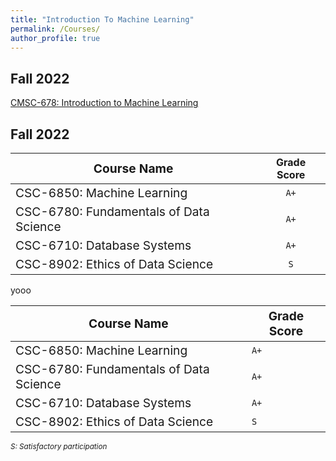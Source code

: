 ```yaml
---
title: "Introduction To Machine Learning"
permalink: /Courses/
author_profile: true
---
```


## Fall 2022
[CMSC-678: Introduction to Machine Learning](https://manasgaur.github.io/CMSC-678/)

## Fall 2022  
|<span style="font-size: larger">**Course Name**</span>                         | **Grade Score**    |
|-------------------------------------------------------------------------------|:------------------:|
|<span style="font-size: larger">CSC-6850: Machine Learning</span>              |        `A+`        |
|<span style="font-size: larger">CSC-6780: Fundamentals of Data Science</span>  |        `A+`        |
|<span style="font-size: larger">CSC-6710: Database Systems</span>              |        `A+`        |
|<span style="font-size: larger">CSC-8902: Ethics of Data Science</span>        |         `S`        |

yooo

|<span style="font-size: larger">**Course Name**</span>                         |<span style="font-size: larger">**Grade Score**</span>    |
|-------------------------------------------------------------------------------|--------------------|
|<span style="font-size: larger">CSC-6850: Machine Learning</span>              |        `A+`        |
|<span style="font-size: larger">CSC-6780: Fundamentals of Data Science</span>  |        `A+`        |
|<span style="font-size: larger">CSC-6710: Database Systems</span>              |        `A+`        |
|<span style="font-size: larger">CSC-8902: Ethics of Data Science</span>        |         `S`        |



<span style="font-size: smaller; font-style: italic">S: Satisfactory participation</span>
